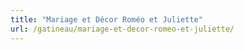 ```yaml
---
title: "Mariage et Décor Roméo et Juliette"
url: /gatineau/mariage-et-decor-romeo-et-juliette/
---
```

